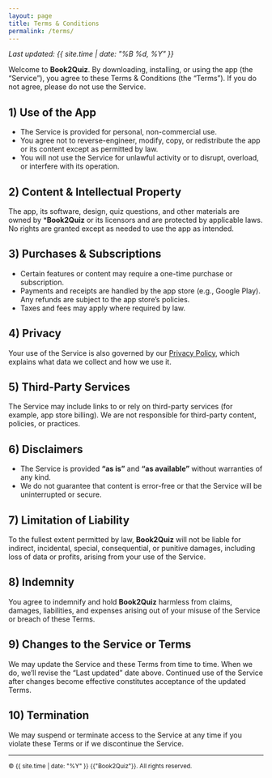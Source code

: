```yaml
---
layout: page
title: Terms & Conditions
permalink: /terms/
---
```


_Last updated: {{ site.time | date: "%B %d, %Y" }}_

Welcome to **Book2Quiz**. By downloading, installing, or using the app (the “Service”), you agree to these Terms & Conditions (the “Terms”). If you do not agree, please do not use the Service.

## 1) Use of the App

- The Service is provided for personal, non-commercial use.
- You agree not to reverse-engineer, modify, copy, or redistribute the app or its content except as permitted by law.
- You will not use the Service for unlawful activity or to disrupt, overload, or interfere with its operation.

## 2) Content & Intellectual Property

The app, its software, design, quiz questions, and other materials are owned by ***Book2Quiz** or its licensors and are protected by applicable laws. No rights are granted except as needed to use the app as intended.

## 3) Purchases & Subscriptions

- Certain features or content may require a one-time purchase or subscription.
- Payments and receipts are handled by the app store (e.g., Google Play). Any refunds are subject to the app store’s policies.
- Taxes and fees may apply where required by law.

## 4) Privacy

Your use of the Service is also governed by our [Privacy Policy](/B2Qreleases/privacy/), which explains what data we collect and how we use it.

## 5) Third-Party Services

The Service may include links to or rely on third-party services (for example, app store billing). We are not responsible for third-party content, policies, or practices.

## 6) Disclaimers

- The Service is provided **“as is”** and **“as available”** without warranties of any kind.
- We do not guarantee that content is error-free or that the Service will be uninterrupted or secure.

## 7) Limitation of Liability

To the fullest extent permitted by law, **Book2Quiz** will not be liable for indirect, incidental, special, consequential, or punitive damages, including loss of data or profits, arising from your use of the Service.

## 8) Indemnity

You agree to indemnify and hold **Book2Quiz** harmless from claims, damages, liabilities, and expenses arising out of your misuse of the Service or breach of these Terms.

## 9) Changes to the Service or Terms

We may update the Service and these Terms from time to time. When we do, we’ll revise the “Last updated” date above. Continued use of the Service after changes become effective constitutes acceptance of the updated Terms.

## 10) Termination

We may suspend or terminate access to the Service at any time if you violate these Terms or if we discontinue the Service.

---

<small>© {{ site.time | date: "%Y" }} {{"Book2Quiz"}}. All rights reserved.</small>
